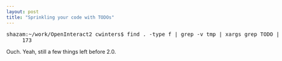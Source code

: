 ```yaml
---
layout: post
title: "Sprinkling your code with TODOs"
---
```




<pre class="sourceCode">
shazam:~/work/OpenInteract2 cwinters$ find . -type f | grep -v tmp | xargs grep TODO | wc -l
     173
</pre>
<p>Ouch. Yeah, still a few things left before 2.0.</p>


